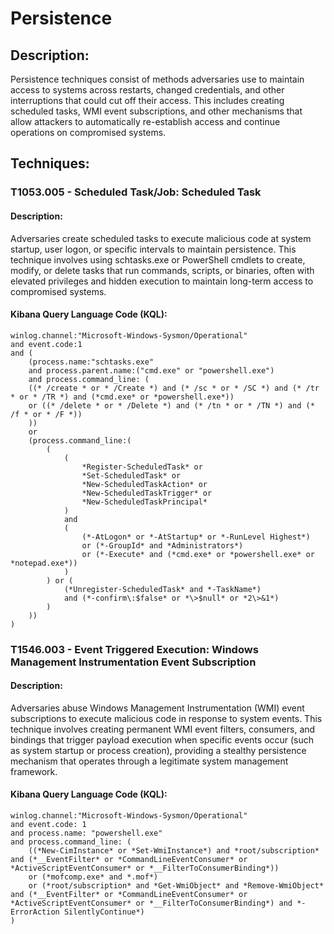 # Persistence

## Description:
Persistence techniques consist of methods adversaries use to maintain access to systems across restarts, changed credentials, and other interruptions that could cut off their access. This includes creating scheduled tasks, WMI event subscriptions, and other mechanisms that allow attackers to automatically re-establish access and continue operations on compromised systems.

## Techniques:
### T1053.005 - Scheduled Task/Job: Scheduled Task
#### Description:
Adversaries create scheduled tasks to execute malicious code at system startup, user logon, or specific intervals to maintain persistence. This technique involves using schtasks.exe or PowerShell cmdlets to create, modify, or delete tasks that run commands, scripts, or binaries, often with elevated privileges and hidden execution to maintain long-term access to compromised systems.

#### Kibana Query Language Code (KQL):
```
winlog.channel:"Microsoft-Windows-Sysmon/Operational"
and event.code:1
and (
    (process.name:"schtasks.exe"
    and process.parent.name:("cmd.exe" or "powershell.exe")
    and process.command_line: (
    ((* /create * or * /Create *) and (* /sc * or * /SC *) and (* /tr * or * /TR *) and (*cmd.exe* or *powershell.exe*))
    or ((* /delete * or * /Delete *) and (* /tn * or * /TN *) and (* /f * or * /F *))
    ))
    or 
    (process.command_line:(
        (
            (
                *Register-ScheduledTask* or
                *Set-ScheduledTask* or
                *New-ScheduledTaskAction* or
                *New-ScheduledTaskTrigger* or
                *New-ScheduledTaskPrincipal*
            )
            and 
            (
                (*-AtLogon* or *-AtStartup* or *-RunLevel Highest*)
                or (*-GroupId* and *Administrators*)
                or (*-Execute* and (*cmd.exe* or *powershell.exe* or *notepad.exe*))
            )
        ) or (
            (*Unregister-ScheduledTask* and *-TaskName*)
            and (*-confirm\:$false* or *\>$null* or *2\>&1*)
        )
    ))
)
```

### T1546.003 - Event Triggered Execution: Windows Management Instrumentation Event Subscription
#### Description:
Adversaries abuse Windows Management Instrumentation (WMI) event subscriptions to execute malicious code in response to system events. This technique involves creating permanent WMI event filters, consumers, and bindings that trigger payload execution when specific events occur (such as system startup or process creation), providing a stealthy persistence mechanism that operates through a legitimate system management framework.

#### Kibana Query Language Code (KQL):
```
winlog.channel:"Microsoft-Windows-Sysmon/Operational"
and event.code: 1
and process.name: "powershell.exe"
and process.command_line: (
    ((*New-CimInstance* or *Set-WmiInstance*) and *root/subscription* and (*__EventFilter* or *CommandLineEventConsumer* or *ActiveScriptEventConsumer* or *__FilterToConsumerBinding*))
    or (*mofcomp.exe* and *.mof*)
    or (*root/subscription* and *Get-WmiObject* and *Remove-WmiObject* and (*__EventFilter* or *CommandLineEventConsumer* or *ActiveScriptEventConsumer* or *__FilterToConsumerBinding*) and *-ErrorAction SilentlyContinue*)
)
```
